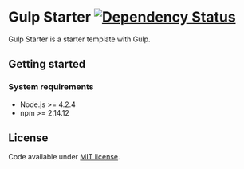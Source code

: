 # Gulp Starter [![Dependency Status](https://david-dm.org/racse1/gulp-starter.svg)](https://david-dm.org/racse1/gulp-starter)

Gulp Starter is a starter template with Gulp.

## Getting started

### System requirements

* Node.js >= 4.2.4
* npm >= 2.14.12

## License

Code available under [MIT license](LICENSE).